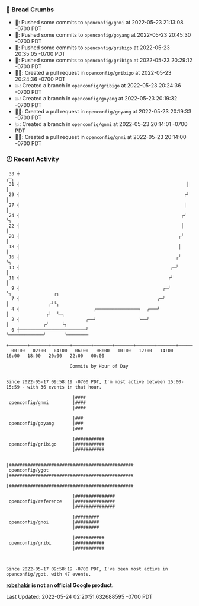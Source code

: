 ### 🍞 Bread Crumbs

 * 🚢: Pushed some commits to `openconfig/gnmi` at 2022-05-23 21:13:08 -0700 PDT
 * 🚢: Pushed some commits to `openconfig/goyang` at 2022-05-23 20:45:30 -0700 PDT
 * 🚢: Pushed some commits to `openconfig/gribigo` at 2022-05-23 20:35:05 -0700 PDT
 * 🚢: Pushed some commits to `openconfig/gribigo` at 2022-05-23 20:29:12 -0700 PDT
 * ✍🏼: Created a pull request in `openconfig/gribigo` at 2022-05-23 20:24:36 -0700 PDT
 * 💥: Created a branch in `openconfig/gribigo` at 2022-05-23 20:24:36 -0700 PDT
 * 💥: Created a branch in `openconfig/goyang` at 2022-05-23 20:19:32 -0700 PDT
 * ✍🏼: Created a pull request in `openconfig/goyang` at 2022-05-23 20:19:33 -0700 PDT
 * 💥: Created a branch in `openconfig/gnmi` at 2022-05-23 20:14:01 -0700 PDT
 * ✍🏼: Created a pull request in `openconfig/gnmi` at 2022-05-23 20:14:00 -0700 PDT

### 🕘 Recent Activity
```
 33 ┼                                                               ╭─╮
 31 ┤                                                               │ │
 29 ┤                                                              ╭╯ │
 27 ┤                                                              │  │
 24 ┤                                                             ╭╯  ╰╮
 22 ┤                                                             │    │
 20 ┤                                                            ╭╯    │
 18 ┤                                                            │     │
 16 ┤                                                           ╭╯     ╰╮
 13 ┤                                                         ╭─╯       │
 11 ┤                                                        ╭╯         │
  9 ┤                                                      ╭─╯          ╰╮                ╭╮
  7 ┤                                                    ╭─╯             │               ╭╯╰╮
  4 ┤                            ╭────────────────╮  ╭───╯               │              ╭╯  ╰─╮
  2 ┤                         ╭──╯                ╰──╯                   │             ╭╯     ╰╮
  0 ┼─────────────────────────╯                                          ╰─────────────╯       ╰────────
    +───────+───────+───────+───────+───────+───────+───────+───────+───────+───────+───────+───────+────
  00:00   02:00   04:00   06:00   08:00   10:00   12:00   14:00   16:00   18:00   20:00   22:00   00:00   

						Commits by Hour of Day


Since 2022-05-17 09:58:19 -0700 PDT, I'm most active between 15:00-15:59 - with 36 events in that hour.

```



```
                         |####
 openconfig/gnmi         |####
                         |####

                         |###
 openconfig/goyang       |###
                         |###

                         |###########
 openconfig/gribigo      |###########
                         |###########

                         |###############################################
 openconfig/ygot         |###############################################
                         |###############################################

                         |###############
 openconfig/reference    |###############
                         |###############

                         |#########
 openconfig/gnoi         |#########
                         |#########

                         |###########
 openconfig/gribi        |###########
                         |###########



Since 2022-05-17 09:58:19 -0700 PDT, I've been most active in openconfig/ygot, with 47 events.

```
**[robshakir](mailto:robjs@google.com) is not an official Google product.**  


Last Updated: 2022-05-24 02:20:51.632688595 -0700 PDT
